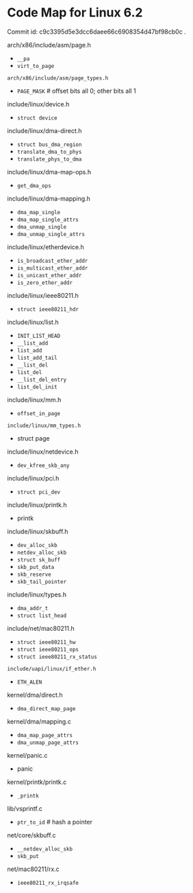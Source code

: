 # Code Map for Linux 6.2

Commit id: c9c3395d5e3dcc6daee66c6908354d47bf98cb0c .

arch/x86/include/asm/page.h
- `__pa`
- `virt_to_page`

`arch/x86/include/asm/page_types.h`
- `PAGE_MASK` # offset bits all 0; other bits all 1

include/linux/device.h
- `struct device`

include/linux/dma-direct.h
- `struct bus_dma_region`
- `translate_dma_to_phys`
- `translate_phys_to_dma`

include/linux/dma-map-ops.h
- `get_dma_ops`

include/linux/dma-mapping.h
- `dma_map_single`
- `dma_map_single_attrs`
- `dma_unmap_single`
- `dma_unmap_single_attrs`

include/linux/etherdevice.h
- `is_broadcast_ether_addr`
- `is_multicast_ether_addr`
- `is_unicast_ether_addr`
- `is_zero_ether_addr`

include/linux/ieee80211.h
- `struct ieee80211_hdr`

include/linux/list.h
- `INIT_LIST_HEAD`
- `__list_add`
- `list_add`
- `list_add_tail`
- `__list_del`
- `list_del`
- `__list_del_entry`
- `list_del_init`

include/linux/mm.h
- `offset_in_page`

`include/linux/mm_types.h`
- struct page

include/linux/netdevice.h
- `dev_kfree_skb_any`

include/linux/pci.h
- `struct pci_dev`

include/linux/printk.h
- printk

include/linux/skbuff.h
- `dev_alloc_skb`
- `netdev_alloc_skb`
- `struct sk_buff`
- `skb_put_data`
- `skb_reserve`
- `skb_tail_pointer`

include/linux/types.h
- `dma_addr_t`
- `struct list_head`

include/net/mac80211.h
- `struct ieee80211_hw`
- `struct ieee80211_ops`
- `struct ieee80211_rx_status`

`include/uapi/linux/if_ether.h`
- `ETH_ALEN`

kernel/dma/direct.h
- `dma_direct_map_page`

kernel/dma/mapping.c
- `dma_map_page_attrs`
- `dma_unmap_page_attrs`

kernel/panic.c
- panic

kernel/printk/printk.c
- `_printk`

lib/vsprintf.c
- `ptr_to_id` # hash a pointer

net/core/skbuff.c
- `__netdev_alloc_skb`
- `skb_put`

net/mac80211/rx.c
- `ieee80211_rx_irqsafe`

